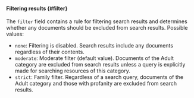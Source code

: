 #### Filtering results {#filter}

The `filter` field contains a rule for filtering search results and determines whether any documents should be excluded from search results. Possible values:

* `none`: Filtering is disabled. Search results include any documents regardless of their contents.
* `moderate`: Moderate filter (default value). Documents of the Adult category are excluded from search results unless a query is explicitly made for searching resources of this category.
* `strict`: Family filter. Regardless of a search query, documents of the Adult category and those with profanity are excluded from search results.